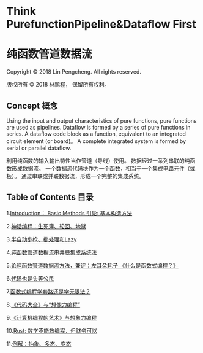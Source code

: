 # Think PurefunctionPipeline&Dataflow First
# 纯函数管道数据流

Copyright © 2018 Lin Pengcheng. All rights reserved.

版权所有 © 2018 林鹏程， 保留所有权利。

## Concept 概念

Using the input and output characteristics of pure functions, pure functions are used as pipelines.
Dataflow is formed by a series of pure functions in series.
A dataflow code block as a function, equivalent to an integrated circuit element (or board)。
A complete integrated system is formed by serial or parallel dataflow.

利用纯函数的输入输出特性当作管道（导线）使用。
数据经过一系列串联的纯函数形成数据流。
一个数据流代码块作为一个函数，相当于一个集成电路元件（或板）。
通过串联或并联数据流，形成一个完整的集成系统。

## Table of Contents  目录

1.[Introduction： Basic Methods 引论: 基本构造方法](doc/IntroductionBasicMethods.md)

2.[神话编程：生死簿、轮回、地狱](doc/LifecycleManagement.md)

3.[半自动步枪、批处理和Lazy](doc/lazy.md)

4.[纯函数管道数据流串并联集成系统法](doc/DataflowIC.md)

5.[论纯函数管道数据流方法，兼评：左耳朵耗子 《什么是函数式编程？》](doc/AboutDataflow.md)

6.[代码也是头等公民](doc/code-is-first-class.md)

7.[函数式编程学套路还是学无限法？](doc/infinite.md)

8.[《代码大全》与“想像力编程”](doc/CodeComplete.md)

9.[《计算机编程的艺术》与想象力编程](doc/TAOCP.md)

10.[Rust: 数学不能救编程，但财务可以](doc/rust.md)

11.[例解：抽象、多态、变态](doc/Ii-abstract.md)

